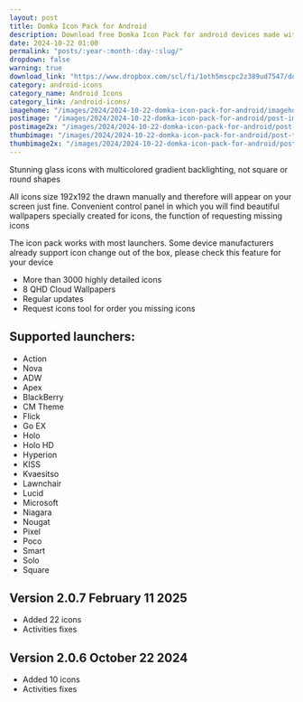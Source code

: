 ```yaml
---
layout: post
title: Domka Icon Pack for Android
description: Download free Domka Icon Pack for android devices made with multicolored gradient backlighting and themed wallpapers
date: 2024-10-22 01:00
permalink: "posts/:year-:month-:day-:slug/"
dropdown: false
warning: true
download_link: "https://www.dropbox.com/scl/fi/1oth5mscpc2z389ud7547/domka.apk?rlkey=qq9ntjuyn48fwa7z7yq7wf1c7&st=6rmnt6r6&dl=1"
category: android-icons
category_name: Android Icons
category_link: /android-icons/
imagehome: "/images/2024/2024-10-22-domka-icon-pack-for-android/imagehome.jpg"
postimage: "/images/2024/2024-10-22-domka-icon-pack-for-android/post-image.jpg"
postimage2x: "/images/2024/2024-10-22-domka-icon-pack-for-android/post-image2x.jpg"
thumbimage: "/images/2024/2024-10-22-domka-icon-pack-for-android/post-thumb.jpg"
thumbimage2x: "/images/2024/2024-10-22-domka-icon-pack-for-android/post-thumb2x.jpg"
---
```


<p>Stunning glass icons with multicolored gradient backlighting, not square or round shapes</p>

<p>All icons size 192x192 the drawn manually and therefore will appear on your screen just fine. Convenient control panel in which you will find beautiful wallpapers specially created for icons, the function of requesting missing icons</p>

<p>The icon pack works with most launchers. Some device manufacturers already support icon change out of the box, please check this feature for your device</p>

<ul>
  <li>More than 3000 highly detailed icons</li>
  <li>8 QHD Cloud Wallpapers</li>
  <li>Regular updates</li>
  <li>Request icons tool for order you missing icons</li>
</ul>

## Supported launchers:

<ul>
  <li>Action</li>
  <li>Nova</li>
  <li>ADW</li>
  <li>Apex</li>
  <li>BlackBerry</li>
  <li>CM Theme</li>
  <li>Flick</li>
  <li>Go EX</li>
  <li>Holo</li>
  <li>Holo HD</li>
  <li>Hyperion</li>
  <li>KISS</li>
  <li>Kvaesitso</li>
  <li>Lawnchair</li>
  <li>Lucid</li>
  <li>Microsoft</li>
  <li>Niagara</li>
  <li>Nougat</li>
  <li>Pixel</li>
  <li>Poco</li>
  <li>Smart</li>
  <li>Solo</li>
  <li>Square</li>
</ul>

## Version 2.0.7 February 11 2025

<ul>
  <li>Added 22 icons</li>
  <li>Activities fixes</li>
</ul>

## Version 2.0.6 October 22 2024

<ul>
  <li>Added 10 icons</li>
  <li>Activities fixes</li>
</ul>